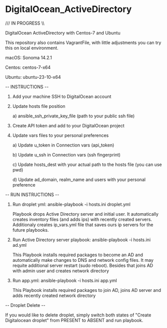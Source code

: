 # DigitalOcean_ActiveDirectory
/// IN PROGRESS \\\

DigitalOcean ActiveDirectory with Centos-7 and Ubuntu

This repository also contains VagrantFile, with little adjustments you can try this on local environment.

macOS: Sonoma 14.2.1

Centos: centos-7-x64

Ubuntu: ubuntu-23-10-x64

-- INSTRUCTIONS --
1. Add your machine SSH to DigitalOcean account
2. Update hosts file position
   
   a) ansible_ssh_private_key_file (path to your public ssh file)
4. Create API token and add to your DigitalOcean project
5. Update vars files to your personal preferences
   
   a) Update u_token in Connection vars (api_token)
   
   b) Update u_ssh in Connection vars (ssh fingerprint)
   
   c) Update hosts_dest with your actual path to the hosts file (you can use pwd)
   
   d) Update ad_domain, realm_name and users with your personal preference

-- RUN INSTRUCTIONS --
1. Run droplet yml: ansible-playbook -i hosts.ini droplet.yml
   
   Playbook drops Active Directory server and initial user. It automatically creates inventory files (and adds ips) with recently created servers. Additionaly creates ip_vars.yml file that saves ours ip servers for the future playbooks.
   
3. Run Active Directory server playbook: ansible-playbook -i hosts.ini ad.yml
   
   This Playbook installs required packages to become an AD and automatically make changes to DNS and network config files. It may requite additional server restart (sudo reboot). Besides that joins AD with admin user and creates network directory
   
5. Run app.yml: ansible-playbook -i hosts.ini app.yml
   
   This Playbook installs required packages to join AD, joins AD server and adds recently created network directory

-- Droplet Delete --

If you would like to delete droplet, simply switch both states of "Create Digitalocean droplet" from PRESENT to ABSENT and run playbook.
